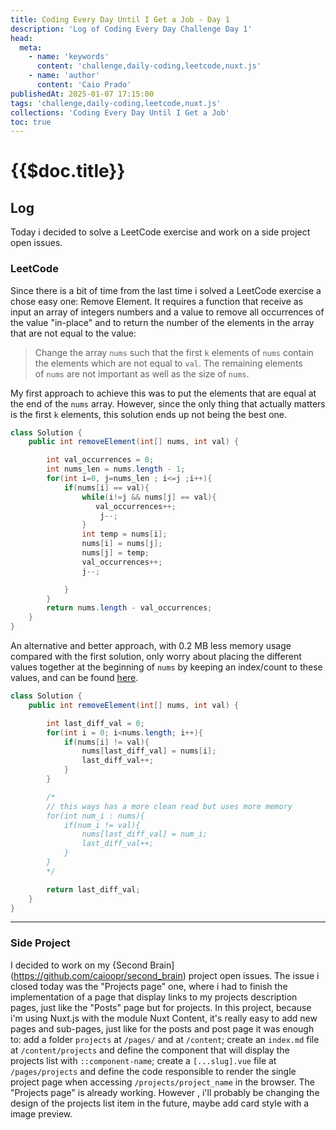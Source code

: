 ```yaml
---
title: Coding Every Day Until I Get a Job - Day 1
description: 'Log of Coding Every Day Challenge Day 1'
head:
  meta:
    - name: 'keywords'
      content: 'challenge,daily-coding,leetcode,nuxt.js'
    - name: 'author'
      content: 'Caio Prado'
publishedAt: 2025-01-07 17:15:00
tags: 'challenge,daily-coding,leetcode,nuxt.js'
collections: 'Coding Every Day Until I Get a Job'
toc: true
---
```


# {{$doc.title}}

## Log

Today i decided to solve a LeetCode exercise and work on a side project open issues.

### LeetCode

Since there is a bit of time from the last time i solved a LeetCode exercise a chose easy one: Remove Element.
It requires a function that receive as input an array of integers numbers and a value to remove all occurrences of the value "in-place" and to return the number of the elements in the array that are not equal to the value:

> Change the array `nums` such that the first `k` elements of `nums` contain the elements which are not equal to `val`. The remaining elements of `nums` are not important as well as the size of `nums`.

My first approach to achieve this was to put the elements that are equal at the end of the `nums` array. However, since the only thing that actually matters is the first `k` elements, this solution ends up not being the best one.

```java
class Solution {
    public int removeElement(int[] nums, int val) {

        int val_occurrences = 0;
	    int nums_len = nums.length - 1;
        for(int i=0, j=nums_len ; i<=j ;i++){
            if(nums[i] == val){
                while(i!=j && nums[j] == val){
                   val_occurrences++;
                    j--;
                }
                int temp = nums[i];
                nums[i] = nums[j];
                nums[j] = temp;
                val_occurrences++;
                j--;

            }
        }
        return nums.length - val_occurrences;
    }
}
```

An alternative and better approach, with 0.2 MB less memory usage compared with the first solution, only worry about placing the different values together at the beginning of `nums` by keeping an index/count to these values, and can be found [here](https://leetcode.com/problems/remove-element/solutions/3670940/best-100-c-java-python-beginner-friendly/).

```java
class Solution {
    public int removeElement(int[] nums, int val) {

        int last_diff_val = 0;
        for(int i = 0; i<nums.length; i++){
            if(nums[i] != val){
                nums[last_diff_val] = nums[i];
                last_diff_val++;
            }
        }

		/*
		// this ways has a more clean read but uses more memory
		for(int num_i : nums){
            if(num_i != val){
                nums[last_diff_val] = num_i;
                last_diff_val++;
            }
        }
		*/

        return last_diff_val;
    }
}
```

---

### Side Project

I decided to work on my {Second Brain](https://github.com/caioopr/second_brain) project open issues. The issue i closed today was the "Projects page" one, where i had to finish the implementation of a page that display links to my projects description pages, just like the "Posts" page but for projects.
In this project, because i'm using Nuxt.js with the module Nuxt Content, it's really easy to add new pages and sub-pages, just like for the posts and post page it was enough to: add a folder `projects` at `/pages/` and at `/content`; create an `index.md` file at `/content/projects` and define the component that will display the projects list with `::component-name`; create a `[...slug].vue` file at `/pages/projects` and define the code responsible to render the single project page when accessing `/projects/project_name` in the browser.
The "Projects page" is already working. However , i'll probably be changing the design of the projects list item in the future, maybe add card style with a image preview.
